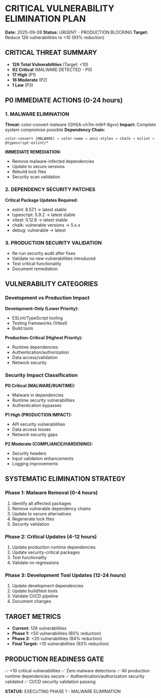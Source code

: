 # CRITICAL VULNERABILITY ELIMINATION PLAN

**Date:** 2025-09-08
**Status:** URGENT - PRODUCTION BLOCKING
**Target:** Reduce 126 vulnerabilities to <10 (93% reduction)

## CRITICAL THREAT SUMMARY

- **126 Total Vulnerabilities** (Target: <10)
- **92 Critical** (MALWARE DETECTED - P0)
- **17 High** (P1)
- **16 Moderate** (P2)
- **1 Low** (P3)

## P0 IMMEDIATE ACTIONS (0-24 hours)

### 1. MALWARE ELIMINATION

**Threat:** color-convert malware (GHSA-ch7m-m9rf-8gvv)
**Impact:** Complete system compromise possible
**Dependency Chain:**

```
color-convert (MALWARE) → color-name → ansi-styles → chalk → eslint → @typescript-eslint/*
```

**IMMEDIATE REMEDIATION:**

- Remove malware-infected dependencies
- Update to secure versions
- Rebuild lock files
- Security scan validation

### 2. DEPENDENCY SECURITY PATCHES

**Critical Package Updates Required:**

- eslint: 8.57.1 → latest stable
- typescript: 5.9.2 → latest stable
- vitest: 0.12.6 → latest stable
- chalk: vulnerable versions → 5.x.x
- debug: vulnerable → latest

### 3. PRODUCTION SECURITY VALIDATION

- Re-run security audit after fixes
- Validate no new vulnerabilities introduced
- Test critical functionality
- Document remediation

## VULNERABILITY CATEGORIES

### Development vs Production Impact

**Development-Only (Lower Priority):**

- ESLint/TypeScript tooling
- Testing frameworks (Vitest)
- Build tools

**Production-Critical (Highest Priority):**

- Runtime dependencies
- Authentication/authorization
- Data access/validation
- Network security

### Security Impact Classification

**P0 Critical (MALWARE/RUNTIME):**

- Malware in dependencies
- Runtime security vulnerabilities
- Authentication bypasses

**P1 High (PRODUCTION IMPACT):**

- API security vulnerabilities
- Data access issues
- Network security gaps

**P2 Moderate (COMPLIANCE/HARDENING):**

- Security headers
- Input validation enhancements
- Logging improvements

## SYSTEMATIC ELIMINATION STRATEGY

### Phase 1: Malware Removal (0-4 hours)

1. Identify all affected packages
2. Remove vulnerable dependency chains
3. Update to secure alternatives
4. Regenerate lock files
5. Security validation

### Phase 2: Critical Updates (4-12 hours)

1. Update production runtime dependencies
2. Update security-critical packages
3. Test functionality
4. Validate no regressions

### Phase 3: Development Tool Updates (12-24 hours)

1. Update development dependencies
2. Update build/test tools
3. Validate CI/CD pipeline
4. Document changes

## TARGET METRICS

- **Current:** 126 vulnerabilities
- **Phase 1:** <50 vulnerabilities (60% reduction)
- **Phase 2:** <20 vulnerabilities (84% reduction)
- **Final Target:** <10 vulnerabilities (93% reduction)

## PRODUCTION READINESS GATE

✅ <10 critical vulnerabilities
✅ Zero malware detections
✅ All production runtime dependencies secure
✅ Authentication/authorization security validated
✅ CI/CD security validation passing

**STATUS:** EXECUTING PHASE 1 - MALWARE ELIMINATION
